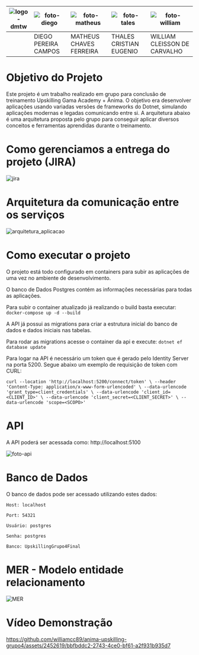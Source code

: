 |![logo-dmtw](https://github.com/williamcc89/anima-upskilling-grupo4/assets/2452619/3574fa77-40ee-4d9e-a6b9-f00323601e3b)|![foto-diego](https://github.com/williamcc89/anima-upskilling-grupo4/assets/2452619/b33cd5e8-192f-4d62-9590-7cf34ed7fb88)|![foto-matheus](https://github.com/williamcc89/anima-upskilling-grupo4/assets/2452619/55c07fdd-8f13-42c2-a589-3c98ceafce5b)|![foto-tales](https://github.com/williamcc89/anima-upskilling-grupo4/assets/2452619/235053be-7cd8-4ea7-b095-8d850f0358a8)|![foto-william](https://github.com/williamcc89/anima-upskilling-grupo4/assets/2452619/a8f433c5-0ef1-4ce5-b26d-a1c7bcbe9b1f)|
|----------------|----------------|--------------|----------------|--------------|
|| DIEGO PEREIRA CAMPOS | MATHEUS CHAVES FERREIRA | THALES CRISTIAN EUGENIO | WILLIAM CLEISSON DE CARVALHO |

# Objetivo do Projeto

Este projeto é um trabalho realizado em grupo para conclusão de treinamento Upskilling Gama Academy + Ânima. O objetivo era desenvolver aplicações usando variadas versões de frameworks do Dotnet, simulando aplicações modernas e legadas comunicando entre si. A arquitetura abaixo é uma arquitetura proposta pelo grupo para conseguir aplicar diversos conceitos e ferramentas aprendidas durante o treinamento.

# Como gerenciamos a entrega do projeto (JIRA)
![jira](https://github.com/williamcc89/anima-upskilling-grupo4/assets/2452619/327e7d7e-9820-47db-990d-1dfb11d7cea9)

# Arquitetura da comunicação entre os serviços
![arquitetura_aplicacao](https://github.com/williamcc89/anima-upskilling-grupo4/assets/2452619/5b548ce1-8ddb-40f7-8379-d91cf3713a12)

# Como executar o projeto

O projeto está todo configurado em containers para subir as aplicações de uma vez no ambiente de desenvolvimento.

O banco de Dados Postgres contém as informações necessárias para todas as aplicações.

Para subir o container atualizado já realizando o build basta executar:
`docker-compose up -d --build`

A API já possui as migrations para criar a estrutura inicial do banco de dados e dados iniciais nas tabelas.

Para rodar as migrations acesse o container da api e execute:
`dotnet ef database update`

Para logar na API é necessário um token que é gerado pelo Identity Server na porta 5200. Segue abaixo um exemplo de requisição de token com CURL:

``
curl --location 'http://localhost:5200/connect/token' \
--header 'Content-Type: application/x-www-form-urlencoded' \
--data-urlencode 'grant_type=client_credentials' \
--data-urlencode 'client_id=<CLIENT_ID>' \
--data-urlencode 'client_secret=<CLIENT_SECRET>' \
--data-urlencode 'scope=<SCOPO>'
``

# API

A API poderá ser acessada como:
http://localhost:5100

![foto-api](https://github.com/williamcc89/anima-upskilling-grupo4/assets/2452619/ad1b5d8b-701d-4945-897b-31bdfac8f767)

# Banco de Dados

O banco de dados pode ser acessado utilizando estes dados:

`Host: localhost`

`Port: 54321`

`Usuário: postgres`

`Senha: postgres`

`Banco: UpskillingGrupo4Final`

# MER - Modelo entidade relacionamento

![MER](https://github.com/williamcc89/anima-upskilling-grupo4/assets/2452619/4c40773e-d13b-4b5f-9a76-79f038643cb5)

# Vídeo Demonstração

https://github.com/williamcc89/anima-upskilling-grupo4/assets/2452619/bbfbddc2-2743-4ce0-bf61-a2f931b935d7


